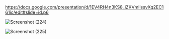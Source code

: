 https://docs.google.com/presentation/d/1EV4RH4n3KS8_iZKVmllssvXq2EC161ic/edit#slide=id.p6

![Screenshot (224)](https://user-images.githubusercontent.com/95878363/232120999-6f51a669-e04e-499e-b07b-01666e3ea505.png)

![Screenshot (225)](https://user-images.githubusercontent.com/95878363/232121178-8a00f91a-8825-4856-9d25-a54d59407f83.png)

